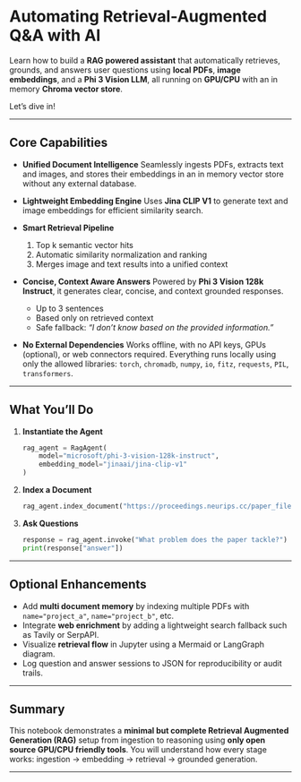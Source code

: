 # Automating Retrieval-Augmented Q&A with AI

Learn how to build a **RAG powered assistant** that automatically retrieves, grounds, and answers user questions using **local PDFs**, **image embeddings**, and a **Phi 3 Vision LLM**, all running on **GPU/CPU** with an in memory **Chroma vector store**.

Let’s dive in!

---

## Core Capabilities

* **Unified Document Intelligence**
  Seamlessly ingests PDFs, extracts text and images, and stores their embeddings in an in memory vector store without any external database.

* **Lightweight Embedding Engine**
  Uses **Jina CLIP V1** to generate text and image embeddings for efficient similarity search.

* **Smart Retrieval Pipeline**

  1. Top k semantic vector hits
  2. Automatic similarity normalization and ranking
  3. Merges image and text results into a unified context

* **Concise, Context Aware Answers**
  Powered by **Phi 3 Vision 128k Instruct**, it generates clear, concise, and context grounded responses.

  * Up to 3 sentences
  * Based only on retrieved context
  * Safe fallback: *“I don’t know based on the provided information.”*

* **No External Dependencies**
  Works offline, with no API keys, GPUs (optional), or web connectors required.
  Everything runs locally using only the allowed libraries:
  `torch`, `chromadb`, `numpy`, `io`, `fitz`, `requests`, `PIL`, `transformers`.

---

## What You’ll Do

1. **Instantiate the Agent**

   ```python
   rag_agent = RagAgent(
       model="microsoft/phi-3-vision-128k-instruct",
       embedding_model="jinaai/jina-clip-v1"
   )
   ```

2. **Index a Document**

   ```python
   rag_agent.index_document("https://proceedings.neurips.cc/paper_files/paper/2017/file/3f5ee243547dee91fbd053c1c4a845aa-Paper.pdf")
   ```

3. **Ask Questions**

   ```python
   response = rag_agent.invoke("What problem does the paper tackle?")
   print(response["answer"])
   ```

---

## Optional Enhancements

* Add **multi document memory** by indexing multiple PDFs with `name="project_a"`, `name="project_b"`, etc.
* Integrate **web enrichment** by adding a lightweight search fallback such as Tavily or SerpAPI.
* Visualize **retrieval flow** in Jupyter using a Mermaid or LangGraph diagram.
* Log question and answer sessions to JSON for reproducibility or audit trails.

---

## Summary

This notebook demonstrates a **minimal but complete Retrieval Augmented Generation (RAG)** setup from ingestion to reasoning using **only open source GPU/CPU friendly tools**.
You will understand how every stage works: ingestion -> embedding -> retrieval -> grounded generation.

---
